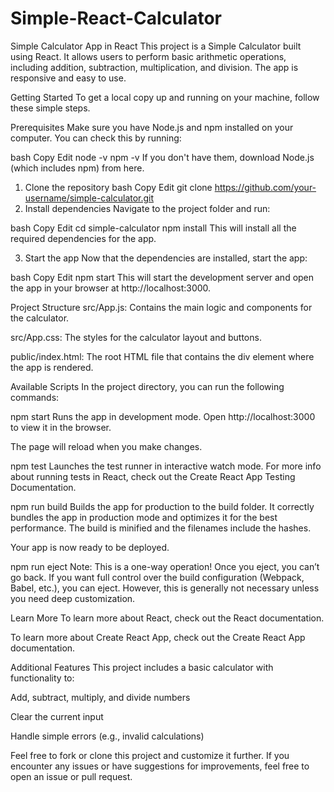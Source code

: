 # Simple-React-Calculator

Simple Calculator App in React
This project is a Simple Calculator built using React. It allows users to perform basic arithmetic operations, including addition, subtraction, multiplication, and division. The app is responsive and easy to use.

Getting Started
To get a local copy up and running on your machine, follow these simple steps.

Prerequisites
Make sure you have Node.js and npm installed on your computer. You can check this by running:

bash
Copy
Edit
node -v
npm -v
If you don't have them, download Node.js (which includes npm) from here.

1. Clone the repository
bash
Copy
Edit
git clone https://github.com/your-username/simple-calculator.git
2. Install dependencies
Navigate to the project folder and run:

bash
Copy
Edit
cd simple-calculator
npm install
This will install all the required dependencies for the app.

3. Start the app
Now that the dependencies are installed, start the app:

bash
Copy
Edit
npm start
This will start the development server and open the app in your browser at http://localhost:3000.

Project Structure
src/App.js: Contains the main logic and components for the calculator.

src/App.css: The styles for the calculator layout and buttons.

public/index.html: The root HTML file that contains the div element where the app is rendered.

Available Scripts
In the project directory, you can run the following commands:

npm start
Runs the app in development mode.
Open http://localhost:3000 to view it in the browser.

The page will reload when you make changes.

npm test
Launches the test runner in interactive watch mode.
For more info about running tests in React, check out the Create React App Testing Documentation.

npm run build
Builds the app for production to the build folder.
It correctly bundles the app in production mode and optimizes it for the best performance. The build is minified and the filenames include the hashes.

Your app is now ready to be deployed.

npm run eject
Note: This is a one-way operation! Once you eject, you can’t go back.
If you want full control over the build configuration (Webpack, Babel, etc.), you can eject. However, this is generally not necessary unless you need deep customization.

Learn More
To learn more about React, check out the React documentation.

To learn more about Create React App, check out the Create React App documentation.

Additional Features
This project includes a basic calculator with functionality to:

Add, subtract, multiply, and divide numbers

Clear the current input

Handle simple errors (e.g., invalid calculations)

Feel free to fork or clone this project and customize it further. If you encounter any issues or have suggestions for improvements, feel free to open an issue or pull request.
